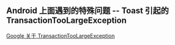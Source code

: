 ## Android 上面遇到的特殊问题 --  Toast 引起的 TransactionTooLargeException

[Google 关于 TransactionTooLargeException](https://developer.android.com/reference/android/os/TransactionTooLargeException.html)